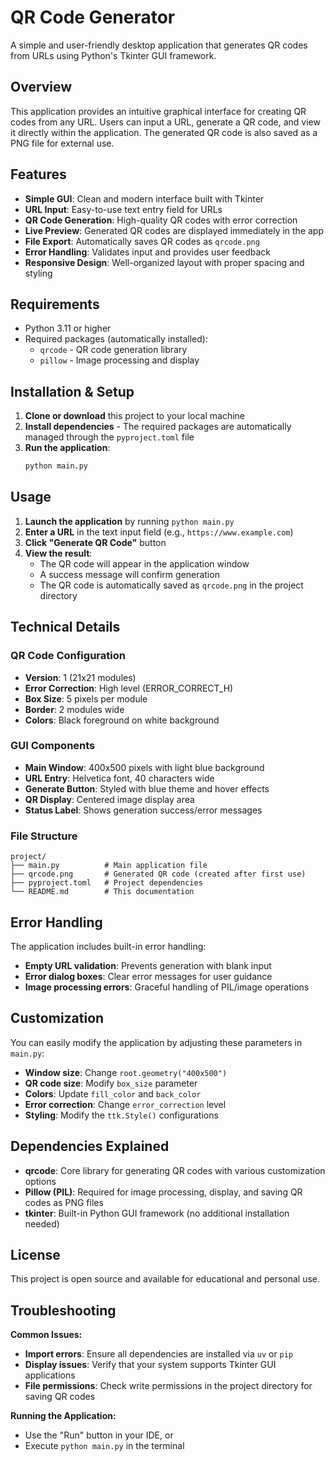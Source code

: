 # QR Code Generator

A simple and user-friendly desktop application that generates QR codes from URLs using Python's Tkinter GUI framework.

## Overview

This application provides an intuitive graphical interface for creating QR codes from any URL. Users can input a URL, generate a QR code, and view it directly within the application. The generated QR code is also saved as a PNG file for external use.

## Features

- **Simple GUI**: Clean and modern interface built with Tkinter
- **URL Input**: Easy-to-use text entry field for URLs
- **QR Code Generation**: High-quality QR codes with error correction
- **Live Preview**: Generated QR codes are displayed immediately in the app
- **File Export**: Automatically saves QR codes as `qrcode.png`
- **Error Handling**: Validates input and provides user feedback
- **Responsive Design**: Well-organized layout with proper spacing and styling

## Requirements

- Python 3.11 or higher
- Required packages (automatically installed):
  - `qrcode` - QR code generation library
  - `pillow` - Image processing and display

## Installation & Setup

1. **Clone or download** this project to your local machine
2. **Install dependencies** - The required packages are automatically managed through the `pyproject.toml` file
3. **Run the application**:
   ```bash
   python main.py
   ```

## Usage

1. **Launch the application** by running `python main.py`
2. **Enter a URL** in the text input field (e.g., `https://www.example.com`)
3. **Click "Generate QR Code"** button
4. **View the result**:
   - The QR code will appear in the application window
   - A success message will confirm generation
   - The QR code is automatically saved as `qrcode.png` in the project directory

## Technical Details

### QR Code Configuration
- **Version**: 1 (21x21 modules)
- **Error Correction**: High level (ERROR_CORRECT_H)
- **Box Size**: 5 pixels per module
- **Border**: 2 modules wide
- **Colors**: Black foreground on white background

### GUI Components
- **Main Window**: 400x500 pixels with light blue background
- **URL Entry**: Helvetica font, 40 characters wide
- **Generate Button**: Styled with blue theme and hover effects
- **QR Display**: Centered image display area
- **Status Label**: Shows generation success/error messages

### File Structure
```
project/
├── main.py          # Main application file
├── qrcode.png       # Generated QR code (created after first use)
├── pyproject.toml   # Project dependencies
└── README.md        # This documentation
```

## Error Handling

The application includes built-in error handling:
- **Empty URL validation**: Prevents generation with blank input
- **Error dialog boxes**: Clear error messages for user guidance
- **Image processing errors**: Graceful handling of PIL/image operations

## Customization

You can easily modify the application by adjusting these parameters in `main.py`:

- **Window size**: Change `root.geometry("400x500")`
- **QR code size**: Modify `box_size` parameter
- **Colors**: Update `fill_color` and `back_color`
- **Error correction**: Change `error_correction` level
- **Styling**: Modify the `ttk.Style()` configurations

## Dependencies Explained

- **qrcode**: Core library for generating QR codes with various customization options
- **Pillow (PIL)**: Required for image processing, display, and saving QR codes as PNG files
- **tkinter**: Built-in Python GUI framework (no additional installation needed)

## License

This project is open source and available for educational and personal use.

## Troubleshooting

**Common Issues:**
- **Import errors**: Ensure all dependencies are installed via `uv` or `pip`
- **Display issues**: Verify that your system supports Tkinter GUI applications
- **File permissions**: Check write permissions in the project directory for saving QR codes

**Running the Application:**
- Use the "Run" button in your IDE, or
- Execute `python main.py` in the terminal
